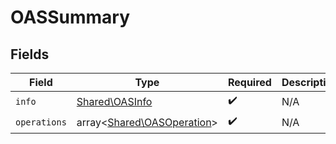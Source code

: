 # OASSummary


## Fields

| Field                                                             | Type                                                              | Required                                                          | Description                                                       |
| ----------------------------------------------------------------- | ----------------------------------------------------------------- | ----------------------------------------------------------------- | ----------------------------------------------------------------- |
| `info`                                                            | [Shared\OASInfo](../../Models/Shared/OASInfo.md)                  | :heavy_check_mark:                                                | N/A                                                               |
| `operations`                                                      | array<[Shared\OASOperation](../../Models/Shared/OASOperation.md)> | :heavy_check_mark:                                                | N/A                                                               |